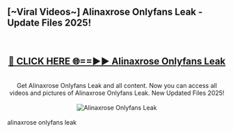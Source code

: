 <h2>[~Viral Videos~] Alinaxrose Onlyfans Leak - Update Files 2025!</h2>
<br>
<div align="center">
<h2><a href="https://betterlinks.top/A2PfLJ" rel="nofollow">🔴 CLICK HERE 🌐==►► Alinaxrose Onlyfans Leak</a></h2>
<br>
Get Alinaxrose Onlyfans Leak and all content. Now you can access all videos and pictures of Alinaxrose Onlyfans Leak. New Updated Files 2025!
<br>
<br>
<a href="https://betterlinks.top/A2PfLJ" rel="nofollow" data-target="animated-image.originalLink"><img src="https://i.ibb.co.com/WyWwxjT/player-gif2.gif" alt="Alinaxrose Onlyfans Leak" style="max-width: 100%; display: inline-block;" data-target="animated-image.originalImage"></a>
</div>
<br>
alinaxrose onlyfans leak